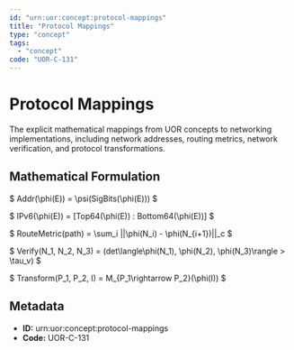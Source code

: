```yaml
---
id: "urn:uor:concept:protocol-mappings"
title: "Protocol Mappings"
type: "concept"
tags:
  - "concept"
code: "UOR-C-131"
---
```


# Protocol Mappings

The explicit mathematical mappings from UOR concepts to networking implementations, including network addresses, routing metrics, network verification, and protocol transformations.

## Mathematical Formulation

$
Addr(\phi(E)) = \psi(SigBits(\phi(E)))
$

$
IPv6(\phi(E)) = [Top64(\phi(E)) : Bottom64(\phi(E))]
$

$
RouteMetric(path) = \sum_i ||\phi(N_i) - \phi(N_{i+1})||_c
$

$
Verify(N_1, N_2, N_3) = (det\langle\phi(N_1), \phi(N_2), \phi(N_3)\rangle > \tau_v)
$

$
Transform(P_1, P_2, I) = M_{P_1\rightarrow P_2}(\phi(I))
$

## Metadata

- **ID:** urn:uor:concept:protocol-mappings
- **Code:** UOR-C-131

